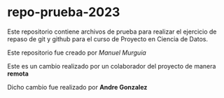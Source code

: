 # repo-prueba-2023
Este repositorio contiene archivos de prueba para realizar el ejercicio de repaso de git y github para el curso de Proyecto en Ciencia de Datos.

Este repositorio fue creado por *Manuel Murguia*

Este es un cambio realizado por un colaborador del proyecto de manera **remota**

Dicho cambio  fue realizado por **Andre Gonzalez**
